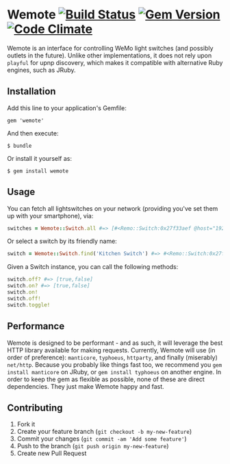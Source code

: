 # Wemote [![Build Status](https://travis-ci.org/gisikw/wemote.png)](https://travis-ci.org/gisikw/wemote) [![Gem Version](https://badge.fury.io/rb/wemote.png)](http://badge.fury.io/rb/wemote) [![Code Climate](https://codeclimate.com/github/gisikw/wemote.png)](https://codeclimate.com/github/gisikw/wemote)

Wemote is an interface for controlling WeMo light switches (and possibly outlets in the future). Unlike other implementations, it does not rely upon `playful` for upnp discovery, which makes it compatible with alternative Ruby engines, such as JRuby.

## Installation

Add this line to your application's Gemfile:

    gem 'wemote'

And then execute:

    $ bundle

Or install it yourself as:

    $ gem install wemote

## Usage

You can fetch all lightswitches on your network (providing you've set them up with your smartphone), via:

```ruby
switches = Wemote::Switch.all #=> [#<Remo::Switch:0x27f33aef @host="192.168.1.11", @name="Kitchen Switch", @port="49154">
```

Or select a switch by its friendly name:

```ruby
switch = Wemote::Switch.find('Kitchen Switch') #=> #<Remo::Switch:0x27f33aef @host="192.168.1.11", @name="Kitchen Switch", @port="49154">
```

Given a Switch instance, you can call the following methods:
```ruby
switch.off? #=> [true,false]
switch.on? #=> [true,false]
switch.on!
switch.off!
switch.toggle!
```

## Performance

Wemote is designed to be performant - and as such, it will leverage the best HTTP library available for making requests. Currently, Wemote will use (in order of preference): `manticore`, `typhoeus`, `httparty`, and finally (miserably) `net/http`. Because you probably like things fast too, we recommend you `gem install manticore` on JRuby, or `gem install typhoeus` on another engine. In order to keep the gem as flexible as possible, none of these are direct dependencies. They just make Wemote happy and fast.

## Contributing

1. Fork it
2. Create your feature branch (`git checkout -b my-new-feature`)
3. Commit your changes (`git commit -am 'Add some feature'`)
4. Push to the branch (`git push origin my-new-feature`)
5. Create new Pull Request
